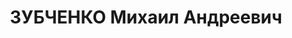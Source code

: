 ---
title: ЗУБЧЕНКО Михаил Андреевич
description: 'лейтенант, пом. нач. штаба батальона 67 СП ХВО.

  ВКВС - 08.01.1938, ВМН. Расстрелян 09.01.1938, Харьков'
---